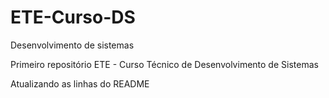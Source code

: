 # ETE-Curso-DS
 Desenvolvimento de sistemas

 Primeiro repositório
ETE - Curso Técnico de Desenvolvimento de Sistemas

Atualizando as linhas do README



